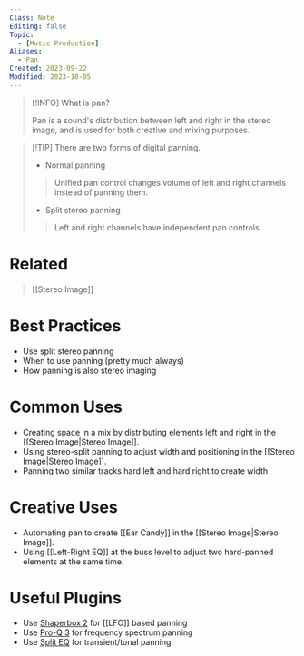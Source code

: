 ```yaml
---
Class: Note
Editing: false
Topic:
  - [Music Production]
Aliases:
  - Pan
Created: 2023-09-22
Modified: 2023-10-05
---
```


> [!INFO] What is pan?
>
> Pan is a sound's distribution between left and right in the stereo image, and is used for both creative and mixing purposes.

> [!TIP] There are two forms of digital panning.
>
> - Normal panning
>
>> Unified pan control changes volume of left and right channels instead of panning them.
>
> - Split stereo panning
>
>> Left and right channels have independent pan controls.

# Related

> [[Stereo Image]]

# Best Practices

- Use split stereo panning
- When to use panning (pretty much always)
- How panning is also stereo imaging

# Common Uses

- Creating space in a mix by distributing elements left and right in the [[Stereo Image|Stereo Image]].
- Using stereo-split panning to adjust width and positioning in the [[Stereo Image|Stereo Image]].
- Panning two similar tracks hard left and hard right to create width

# Creative Uses

- Automating pan to create [[Ear Candy]] in the [[Stereo Image|Stereo Image]].
- Using [[Left-Right EQ]] at the buss level to adjust two hard-panned elements at the same time.

# Useful Plugins

- Use [Shaperbox 2](https://www.cableguys.com/shaperbox.html) for [[LFO]] based panning
- Use [Pro-Q 3](https://www.fabfilter.com/products/pro-q-3-equalizer-plug-in) for frequency spectrum panning
- Use [Split EQ](https://www.eventideaudio.com/plug-ins/spliteq/) for transient/tonal panning
